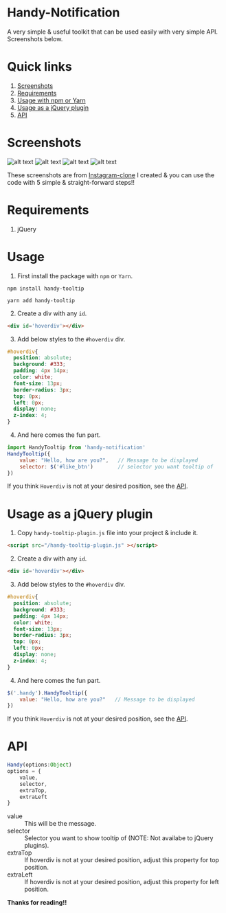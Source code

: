 # Handy-Notification
A very simple & useful toolkit that can be used easily with very simple API. Screenshots below.

# Quick links
1. [Screenshots](#screenshots)
2. [Requirements](#requirements)
3. [Usage with npm or Yarn](#usage)
4. [Usage as a jQuery plugin](#usage-as-a-jquery-plugin)
4. [API](#api)

# Screenshots
![alt text](https://raw.githubusercontent.com/yTakkar/Handy-Tooltip/master/screenshots/Snap%202017-05-23%20at%2000.16.50.png)
![alt text](https://raw.githubusercontent.com/yTakkar/Handy-Tooltip/master/screenshots/Snap%202017-05-23%20at%2000.17.01.png)
![alt text](https://raw.githubusercontent.com/yTakkar/Handy-Tooltip/master/screenshots/Snap%202017-05-23%20at%2000.29.37.png)
![alt text](https://raw.githubusercontent.com/yTakkar/Handy-Tooltip/master/screenshots/Snap%202017-05-23%20at%2001.09.30.png)

These screenshots are from [Instagram-clone](https://github.com/yTakkar/Instagram-clone) I created & you can use the code with 5 simple & straight-forward steps!!

# Requirements
1. jQuery

# Usage

1. First install the package with `npm` or `Yarn`.

```
npm install handy-tooltip
```

```
yarn add handy-tooltip
```

2. Create a div with any `id`.
```html
<div id='hoverdiv'></div>
```

3. Add below styles to the `#hoverdiv` div.
```css
#hoverdiv{
  position: absolute;
  background: #333;
  padding: 4px 14px;
  color: white;
  font-size: 13px;
  border-radius: 3px;
  top: 0px;
  left: 0px;
  display: none;
  z-index: 4;
}
```

4. And here comes the fun part.
```javascript
import HandyTooltip from 'handy-notification'
HandyTooltip({
    value: "Hello, how are you?",   // Message to be displayed
    selector: $('#like_btn')        // selector you want tooltip of
})
```

If you think `Hoverdiv` is not at your desired position, see the [API](#api).

# Usage as a jQuery plugin

1. Copy `handy-tooltip-plugin.js` file into your project & include it.

```html
<script src="/handy-tooltip-plugin.js" ></script>
```

2. Create a div with any `id`.
```html
<div id='hoverdiv'></div>
```

3. Add below styles to the `#hoverdiv` div.
```css
#hoverdiv{
  position: absolute;
  background: #333;
  padding: 4px 14px;
  color: white;
  font-size: 13px;
  border-radius: 3px;
  top: 0px;
  left: 0px;
  display: none;
  z-index: 4;
}
```

4. And here comes the fun part.
```javascript
$('.handy').HandyTooltip({
    value: "Hello, how are you?"   // Message to be displayed
})
```

If you think `Hoverdiv` is not at your desired position, see the [API](#api).

# API
```javascript
Handy(options:Object)
options = {
    value,
    selector,
    extraTop,
    extraLeft
}
```

<dl>
  <dt>value</dt>
  <dd>This will be the message.</dd>

  <dt>selector</dt>
  <dd>Selector you want to show tooltip of (NOTE: Not availabe to jQuery plugins).</dd>

  <dt>extraTop</dt>
  <dd>If hoverdiv is not at your desired position, adjust this property for top position.</dd>

  <dt>extraLeft</dt>
  <dd>If hoverdiv is not at your desired position, adjust this property for left position.</dd>
</dl>

**Thanks for reading!!**